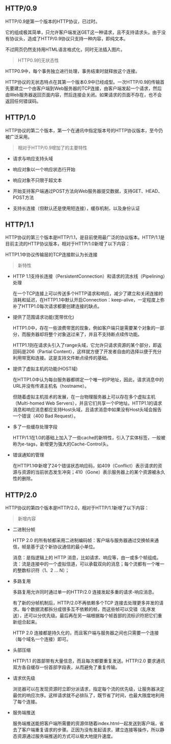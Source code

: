## HTTP/0.9
HTTP/0.9是第一个版本的HTTP协议，已过时。

它的组成极其简单，只允许客户端发送GET这一种请求，且不支持请求头。由于没有协议头，造成了HTTP/0.9协议只支持一种内容，即纯文本。

不过网页仍然支持用HTML语言格式化，同时无法插入图片。

> HTTP0.9的无状态性

HTTP0.9中，每个事务独立进行处理，事务结束时就释放这个连接。

HTTP协议的无状态特点在其第一个版本0.9中已经成型。一次HTTP/0.9的传输首先要建立一个由客户端到Web服务器的TCP连接，由客户端发起一个请求，然后由Web服务器返回页面内容，然后连接会关闭。如果请求的页面不存在，也不会返回任何错误码。

## HTTP/1.0
HTTP协议的第二个版本，第一个在通讯中指定版本号的HTTP协议版本，至今仍被广泛采用。

> 相对于HTTP/0.9增加了的主要特性

* 请求与响应支持头域

* 响应对象以一个响应状态行开始

* 响应对象不只限于超文本

* 开始支持客户端通过POST方法向Web服务器提交数据，支持GET、HEAD、POST方法

* 支持长连接（但默认还是使用短连接），缓存机制，以及身份认证

## HTTP/1.1
HTTP协议的第三个版本是HTTP/1.1，是目前使用最广泛的协议版本。HTTP/1.1是目前主流的HTTP协议版本，相对于HTTP/1.0新增了以下内容：

HTTP1.1中协议传输层的TCP连接默认为长连接

> 新特性

* HTTP 1.1支持长连接（PersistentConnection）和请求的流水线（Pipelining）处理
 
    在一个TCP连接上可以传送多个HTTP请求和响应，减少了建立和关闭连接的消耗和延迟，在HTTP1.1中默认开启Connection：keep-alive，一定程度上弥补了HTTP1.0每次请求都要创建连接的缺点。

* 提供了范围请求功能(宽带优化)

    HTTP1.0中，存在一些浪费带宽的现象，例如客户端只是需要某个对象的一部分，而服务器却将整个对象送过来了，并且不支持断点续传功能。
    
    HTTP1.1则在请求头引入了range头域，它允许只请求资源的某个部分，即返回码是206（Partial Content），这样就方便了开发者自由的选择以便于充分利用带宽和连接。这是支持文件断点续传的基础。

* 提供了虚拟主机的功能(HOST域)

    在HTTP1.0中认为每台服务器都绑定一个唯一的IP地址，因此，请求消息中的URL并没有传递主机名（hostname）。
    
    但随着虚拟主机技术的发展，在一台物理服务器上可以存在多个虚拟主机（Multi-homed Web Servers），并且它们共享一个IP地址。HTTP1.1的请求消息和响应消息都应支持Host头域，且请求消息中如果没有Host头域会报告一个错误（400 Bad Request）。

* 多了一些缓存处理字段

    HTTP/1.1在1.0的基础上加入了一些cache的新特性，引入了实体标签，一般被称为e-tags，新增更为强大的Cache-Control头。

* 错误通知的管理

    在HTTP1.1中新增了24个错误状态响应码，如409（Conflict）表示请求的资源与资源的当前状态发生冲突；410（Gone）表示服务器上的某个资源被永久性的删除。

## HTTP/2.0
HTTP协议的第四个版本是HTTP/2.0，相对于HTTP/1.1新增了以下内容：


> 新增内容

* 二进制分帧

    HTTP 2.0 的所有帧都采用二进制编码帧：客户端与服务器通过交换帧来通信，帧是基于这个新协议通信的最小单位。
    
    消息：是指逻辑上的 HTTP 消息，比如请求、响应等，由一或多个帧组成。
    流：流是连接中的一个虚拟信道，可以承载双向的消息；每个流都有一个唯一的整数标识符（1、2 … N）；

* 多路复用

    多路复用允许同时通过单一的HTTP/2.0 连接发起多重的请求-响应消息。
    
    有了新的分帧机制后，HTTP/2.0不再依赖多个TCP 连接去处理更多并发的请求。每个数据流都拆分成很多互不依赖的帧，而这些帧可以交错（乱序发送），还可以分优先级。最后再在另一端根据每个帧首部的流标识符把它们重新组合起来。
    
    HTTP 2.0 连接都是持久化的，而且客户端与服务器之间也只需要一个连接（每个域名一个连接）即可。

* 头部压缩

    HTTP/1.1 的首部带有大量信息，而且每次都要重复发送。HTTP/2.0 要求通讯双方各自缓存一份首部字段表，从而避免了重复传输。

* 请求优先级

    浏览器可以在发现资源时立即分派请求，指定每个流的优先级，让服务器决定最优的响应次序。这样请求就不必排队了，既节省了时间，也最大限度地利用了每个连接。

* 服务端推送

    服务端推送能把客户端所需要的资源伴随着index.html一起发送到客户端，省去了客户端重复请求的步骤。正因为没有发起请求，建立连接等操作，所以静态资源通过服务端推送的方式可以极大地提升速度。